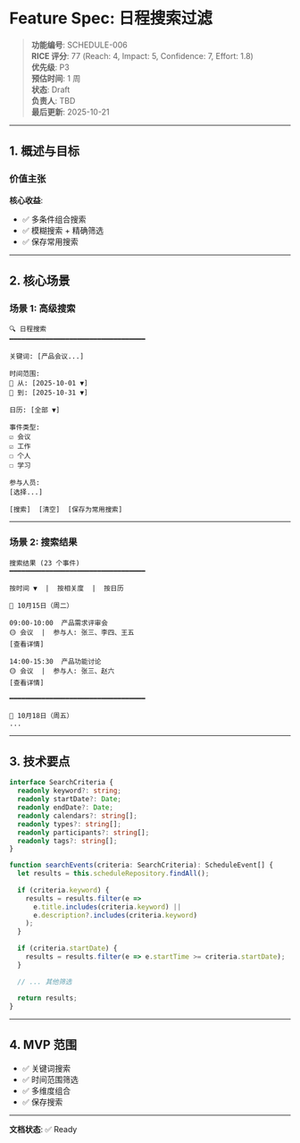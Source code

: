 # Feature Spec: 日程搜索过滤

> **功能编号**: SCHEDULE-006  
> **RICE 评分**: 77 (Reach: 4, Impact: 5, Confidence: 7, Effort: 1.8)  
> **优先级**: P3  
> **预估时间**: 1 周  
> **状态**: Draft  
> **负责人**: TBD  
> **最后更新**: 2025-10-21

---

## 1. 概述与目标

### 价值主张

**核心收益**:
- ✅ 多条件组合搜索
- ✅ 模糊搜索 + 精确筛选
- ✅ 保存常用搜索

---

## 2. 核心场景

### 场景 1: 高级搜索

```
🔍 日程搜索
━━━━━━━━━━━━━━━━━━━━━━━━━━━━━━━━━━

关键词: [产品会议...]

时间范围:
📅 从: [2025-10-01 ▼]
📅 到: [2025-10-31 ▼]

日历: [全部 ▼]

事件类型:
☑️ 会议
☑️ 工作
☐ 个人
☐ 学习

参与人员:
[选择...]

[搜索]  [清空]  [保存为常用搜索]
```

---

### 场景 2: 搜索结果

```
搜索结果 (23 个事件)
━━━━━━━━━━━━━━━━━━━━━━━━━━━━━━━━━━

按时间 ▼  |  按相关度  |  按日历

📅 10月15日（周二）

09:00-10:00  产品需求评审会
🟡 会议  |  参与人: 张三、李四、王五
[查看详情]

14:00-15:30  产品功能讨论
🟡 会议  |  参与人: 张三、赵六
[查看详情]

━━━━━━━━━━━━━━━━━━━━━━━━━━━━━━━━━━

📅 10月18日（周五）
...
```

---

## 3. 技术要点

```typescript
interface SearchCriteria {
  readonly keyword?: string;
  readonly startDate?: Date;
  readonly endDate?: Date;
  readonly calendars?: string[];
  readonly types?: string[];
  readonly participants?: string[];
  readonly tags?: string[];
}

function searchEvents(criteria: SearchCriteria): ScheduleEvent[] {
  let results = this.scheduleRepository.findAll();
  
  if (criteria.keyword) {
    results = results.filter(e =>
      e.title.includes(criteria.keyword) ||
      e.description?.includes(criteria.keyword)
    );
  }
  
  if (criteria.startDate) {
    results = results.filter(e => e.startTime >= criteria.startDate);
  }
  
  // ... 其他筛选
  
  return results;
}
```

---

## 4. MVP 范围

- ✅ 关键词搜索
- ✅ 时间范围筛选
- ✅ 多维度组合
- ✅ 保存搜索

---

**文档状态**: ✅ Ready

